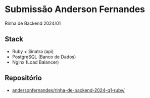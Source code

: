 # Submissão Anderson Fernandes

Rinha de Backend 2024/01

## Stack

* Ruby + Sinatra (api)
* PostgreSQL (Banco de Dados)
* Nginx (Load Balancer)

## Repositório

* [andersonfernandes/rinha-de-backend-2024-q1-ruby/](https://github.com/andersonfernandes/rinha-de-backend-2024-q1-ruby/)
